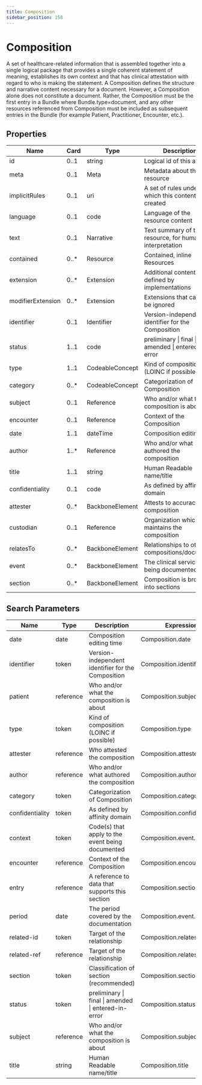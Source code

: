 ```yaml
---
title: Composition
sidebar_position: 158
---
```


# Composition

A set of healthcare-related information that is assembled together into a single logical package that provides a single
  coherent statement of meaning, establishes its own context and that has clinical attestation with regard to who is
  making the statement. A Composition defines the structure and narrative content necessary for a document. However, a
  Composition alone does not constitute a document. Rather, the Composition must be the first entry in a Bundle where
  Bundle.type=document, and any other resources referenced from Composition must be included as subsequent entries in the
  Bundle (for example Patient, Practitioner, Encounter, etc.).

## Properties

| Name | Card | Type | Description |
| --- | --- | --- | --- |
| id | 0..1 | string | Logical id of this artifact
| meta | 0..1 | Meta | Metadata about the resource
| implicitRules | 0..1 | uri | A set of rules under which this content was created
| language | 0..1 | code | Language of the resource content
| text | 0..1 | Narrative | Text summary of the resource, for human interpretation
| contained | 0..* | Resource | Contained, inline Resources
| extension | 0..* | Extension | Additional content defined by implementations
| modifierExtension | 0..* | Extension | Extensions that cannot be ignored
| identifier | 0..1 | Identifier | Version-independent identifier for the Composition
| status | 1..1 | code | preliminary \| final \| amended \| entered-in-error
| type | 1..1 | CodeableConcept | Kind of composition (LOINC if possible)
| category | 0..* | CodeableConcept | Categorization of Composition
| subject | 0..1 | Reference | Who and/or what the composition is about
| encounter | 0..1 | Reference | Context of the Composition
| date | 1..1 | dateTime | Composition editing time
| author | 1..* | Reference | Who and/or what authored the composition
| title | 1..1 | string | Human Readable name/title
| confidentiality | 0..1 | code | As defined by affinity domain
| attester | 0..* | BackboneElement | Attests to accuracy of composition
| custodian | 0..1 | Reference | Organization which maintains the composition
| relatesTo | 0..* | BackboneElement | Relationships to other compositions/documents
| event | 0..* | BackboneElement | The clinical service(s) being documented
| section | 0..* | BackboneElement | Composition is broken into sections

## Search Parameters

| Name | Type | Description | Expression
| --- | --- | --- | --- |
| date | date | Composition editing time | Composition.date
| identifier | token | Version-independent identifier for the Composition | Composition.identifier
| patient | reference | Who and/or what the composition is about | Composition.subject
| type | token | Kind of composition (LOINC if possible) | Composition.type
| attester | reference | Who attested the composition | Composition.attester.party
| author | reference | Who and/or what authored the composition | Composition.author
| category | token | Categorization of Composition | Composition.category
| confidentiality | token | As defined by affinity domain | Composition.confidentiality
| context | token | Code(s) that apply to the event being documented | Composition.event.code
| encounter | reference | Context of the Composition | Composition.encounter
| entry | reference | A reference to data that supports this section | Composition.section.entry
| period | date | The period covered by the documentation | Composition.event.period
| related-id | token | Target of the relationship | Composition.relatesTo.target
| related-ref | reference | Target of the relationship | Composition.relatesTo.target
| section | token | Classification of section (recommended) | Composition.section.code
| status | token | preliminary \| final \| amended \| entered-in-error | Composition.status
| subject | reference | Who and/or what the composition is about | Composition.subject
| title | string | Human Readable name/title | Composition.title

